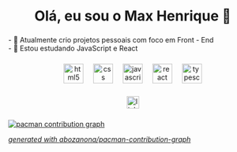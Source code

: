 <h1 align="center">Olá, eu sou o Max Henrique 👋</h1>

###

<p align="left">- 🔭 Atualmente crio projetos pessoais com foco em Front - End<br>- 🌱 Estou estudando JavaScript e React</p>

###

<div align="center">
  <img src="https://cdn.jsdelivr.net/gh/devicons/devicon/icons/html5/html5-original.svg" height="40" alt="html5 logo"  />
  <img width="12" />
  <img src="https://cdn.jsdelivr.net/gh/devicons/devicon/icons/css3/css3-original.svg" height="40" alt="css logo"  />
  <img width="12" />
  <img src="https://cdn.jsdelivr.net/gh/devicons/devicon/icons/javascript/javascript-original.svg" height="40" alt="javascript logo"  />
  <img width="12" />
  <img src="https://cdn.jsdelivr.net/gh/devicons/devicon/icons/react/react-original.svg" height="40" alt="react logo"  />
  <img width="12" />
  <img src="https://cdn.jsdelivr.net/gh/devicons/devicon/icons/typescript/typescript-original.svg" height="40" alt="typescript logo"  />
</div>

###

<div align="center">
  <a href="www.linkedin.com/in/max-henrique-786145205" target="_blank"> <img src="https://img.shields.io/static/v1?message=LinkedIn&logo=linkedin&label=&color=0077B5&logoColor=white&labelColor=&style=for-the-badge" height="25" alt="linkedin logo"   />
</div>

###

<picture>
  <source media="(prefers-color-scheme: dark)" srcset="https://raw.githubusercontent.com/[Perdk]/[Perdk]/output/pacman-contribution-graph-dark.svg">
  <source media="(prefers-color-scheme: light)" srcset="https://raw.githubusercontent.com/[Perdk]/[Perdk]/output/pacman-contribution-graph.svg">
  <img alt="pacman contribution graph" src="https://raw.githubusercontent.com/[Perdk]/[Perdk]/output/pacman-contribution-graph.svg">
</picture>

_generated with [abozanona/pacman-contribution-graph](https://abozanona.github.io/pacman-contribution-graph/)_
